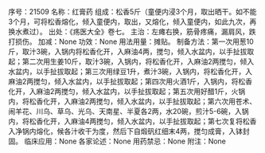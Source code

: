 序号：21509
名称：红膏药
组成：松香5斤（童便内浸3个月，取出晒干。如不能3个月，可将松香熔化，倾入童便内，取出，又熔化，倾入童便内，如此九次，再换水煮过）。
出处：《疡医大全》卷七。
主治：左瘫右换，筋骨疼痛，漏肩风，跌打损伤。
加减：None
功效：None
用法用量：摊贴。
制备方法：第一次用葱10斤，取汁3碗，入锅内将松香化开，入麻油4两，搅匀，倾入水盆内，以手扯拔取起；第二次用生姜10斤，取汁3碗，入锅内，将松香化开，入麻油2两搅匀，倾入水盆内，以手扯拔取起；第三次用绿豆1升，煮汁3碗，入锅内，将松香化开，入麻油2两搅匀，倾入水盆内，以手扯拔取起；第四次用火酒1斤，入锅内，将松香化开，入麻油2两搅匀，倾入水盆内，以手扯拔取起；第五次用好醋1斤，火锅内，将松香化开，入麻油2两搅匀，倾入水盆内，以手扯拔取起；第六次用苍术、闹羊花、川乌、草乌、光乌、天南星、半夏各2两，水20碗，煎汁5-6碗，入锅内，将松香化开，入麻油4两搅匀，倾入水盆内，以手扯拔取起；第七次复将松香入净锅内熔化，候各汁收干为度，然后下自煅矾红细末4两，搅匀成膏，入钵封固。
临床应用：None
各家论述：None
用药禁忌：None
附注：None
